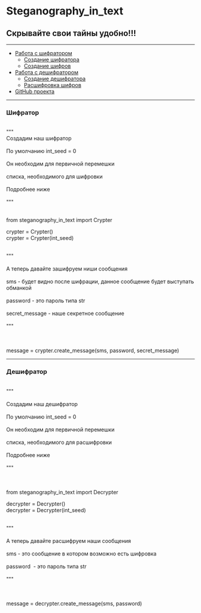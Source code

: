 # Steganography_in_text

## Скрывайте свои тайны удобно!!!

------

<ul>
<li>
<a href="#Crypter">Работа с шифратором</a>
<ul>
<li>
<a href="#create_crypter">Создание шифратора</a>
</li>

<li>
<a href="#crypter_work">Создание шифров</a>
</li>
</ul>
</li>
<li>
<a href="#Decrypter">Работа с дешифратором</a>
<ul>
<li>
<a href="#create_decrypter">Создание дешифратора</a>
</li>

<li>
<a href="#decrypter_work">Расшифровка шифров</a>
</li>
</ul>
</li>
<li>
<a href="https://github.com/red-lexinus/steganography_progect">GitHub проекта</a>
</li>
</ul>



-----


<h3 id="Crypter" >Шифратор</h3>
<p id="create_crypter" style="white-space:pre-wrap;">
"""
Создадим наш шифратор <br>
По умолчанию int_seed = 0 <br>
Он необходим для первичной перемешки <br>
списка, необходимого для шифровки <br>
Подробнее ниже <br>
"""

from steganography_in_text import Crypter

crypter = Crypter()<br>
crypter = Crypter(int_seed)
</p>
<p id="crypter_work" style="white-space:pre-wrap;">
"""<br>
А теперь давайте зашифруем ниши сообщения<br>
sms - будет видно после шифрации, данное сообщение будет выступать обманкой <br>
password - это пароль типа str <br>
secret_message - наше секретное сообщение <br>
""" <br>

message = crypter.create_message(sms, password, secret_message)
</p>


---

<h3 id="Decrypter" >Дешифратор</h3>
<p id="create_decrypter" style="white-space:pre-wrap;">
"""<br>
Создадим наш дешифратор<br>
По умолчанию int_seed = 0<br>
Он необходим для первичной перемешки<br>
списка, необходимого для расшифровки<br>
Подробнее ниже<br>
"""<br>

from steganography_in_text import Decrypter

decrypter = Decrypter()<br>
decrypter = Decrypter(int_seed)
</p>
<p id="decrypter_work" style="white-space:pre-wrap;">
"""<br>
А теперь давайте расшифруем наши сообщения<br>
sms - это сообщение в котором возможно есть шифровка<br>
password  - это пароль типа str<br>
"""<br>

message = decrypter.create_message(sms, password)
</p>





